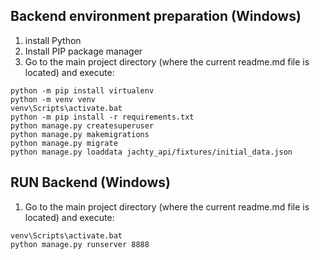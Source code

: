 
## Backend environment preparation (Windows)

1. install Python
2. Install PIP package manager
3. Go to the main project directory (where the current readme.md file is located) and execute:

```
python -m pip install virtualenv
python -m venv venv
venv\Scripts\activate.bat
python -m pip install -r requirements.txt
python manage.py createsuperuser
python manage.py makemigrations
python manage.py migrate
python manage.py loaddata jachty_api/fixtures/initial_data.json
```

## RUN Backend (Windows)

1. Go to the main project directory (where the current readme.md file is located) and execute:

```
venv\Scripts\activate.bat
python manage.py runserver 8888
```